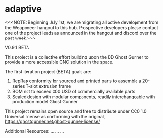 # adaptive

<<<NOTE: Beginning July 1st, we  are migrating all active development from the Weaponeer hangout to this hub. Prospective developers please contact one of the project leads as announced in the hangout and discord over the past week.>>>

V0.9.1 BETA

This project is a collective effort building upon the DD Ghost Gunner to provide a more accessible CNC solution in the space.

The first iteration project (BETA) goals are:
1. RepRap conformity for sourced and printed parts to assemble a 20-series T-slot extrusion frame
2. BOM not to exceed 300 USD of commercially available parts
3. Scaled design with modular components, readily interchangeable with production model Ghost Gunner

This project remains open source and free to distribute under CC0 1.0 Universal license as conforming with the original, https://ghostgunner.net/ghost-gunner-license/ 

Additional Resources:
…
…
...
